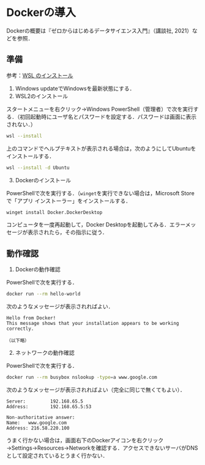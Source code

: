 # Dockerの導入

Dockerの概要は『ゼロからはじめるデータサイエンス入門』（講談社, 2021）などを参照．

## 準備

参考：[WSL のインストール](https://docs.microsoft.com/ja-jp/windows/wsl/install)

1. Windows updateでWindowsを最新状態にする．
1. WSL2のインストール

スタートメニューを右クリック→Windows PowerShell（管理者）で次を実行する．（初回起動時にユーザ名とパスワードを設定する．パスワードは画面に表示されない．）

```bash
wsl --install
```

上のコマンドでヘルプテキストが表示される場合は，次のようにしてUbuntuをインストールする．

```bash
wsl --install -d Ubuntu
```

3. Dockerのインストール

PowerShellで次を実行する．（`winget`を実行できない場合は，Microsoft Storeで「アプリ インストーラー」をインストールする．

```bash
winget install Docker.DockerDesktop
```

コンピュータを一度再起動して，Docker Desktopを起動してみる．エラーメッセージが表示されたら，その指示に従う．

## 動作確認

1. Dockerの動作確認

PowerShellで次を実行する．

```bash
docker run --rm hello-world
```

次のようなメッセージが表示されればよい．

```
Hello from Docker!
This message shows that your installation appears to be working correctly.

（以下略）
```

2. ネットワークの動作確認

PowerShellで次を実行する．

```bash
docker run --rm busybox nslookup -type=a www.google.com
```

次のようなメッセージが表示されればよい（完全に同じで無くてもよい）．

```
Server:         192.168.65.5
Address:        192.168.65.5:53

Non-authoritative answer:
Name:   www.google.com
Address: 216.58.220.100
```

うまく行かない場合は，画面右下のDockerアイコンを右クリック→Settings→Resources→Networkを確認する．アクセスできないサーバがDNSとして設定されているとうまく行かない．
